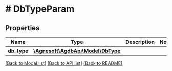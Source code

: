 # # DbTypeParam

## Properties

Name | Type | Description | Notes
------------ | ------------- | ------------- | -------------
**db_type** | [**\Agnesoft\\AgdbApi\Model\DbType**](DbType.md) |  |

[[Back to Model list]](../../README.md#models) [[Back to API list]](../../README.md#endpoints) [[Back to README]](../../README.md)
